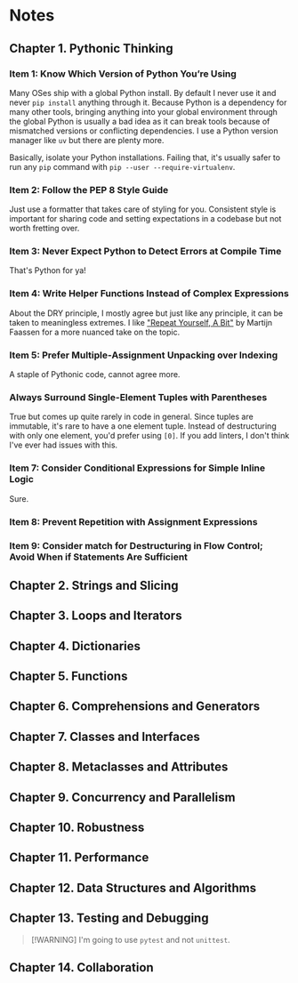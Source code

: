 # Notes

## Chapter 1. Pythonic Thinking

### Item 1: Know Which Version of Python You’re Using

Many OSes ship with a global Python install. By default I never use it and never
`pip install` anything through it. Because Python is a dependency for many other
tools, bringing anything into your global environment through the global Python
is usually a bad idea as it can break tools because of mismatched versions or
conflicting dependencies. I use a Python version manager like `uv` but there are
plenty more.

Basically, isolate your Python installations. Failing that, it's usually safer
to run any `pip` command with `pip --user --require-virtualenv`.

### Item 2: Follow the PEP 8 Style Guide

Just use a formatter that takes care of styling for you. Consistent style is
important for sharing code and setting expectations in a codebase but not worth
fretting over.

### Item 3: Never Expect Python to Detect Errors at Compile Time

That's Python for ya!

### Item 4: Write Helper Functions Instead of Complex Expressions

About the DRY principle, I mostly agree but just like any principle, it can be
taken to meaningless extremes. I like ["Repeat Yourself, A
Bit"](https://web.archive.org/web/20250529212037/https://blog.startifact.com/posts/repeat-yourself-a-bit/)
by Martijn Faassen for a more nuanced take on the topic.

### Item 5: Prefer Multiple-Assignment Unpacking over Indexing

A staple of Pythonic code, cannot agree more.

### Always Surround Single-Element Tuples with Parentheses

True but comes up quite rarely in code in general. Since tuples are immutable,
it's rare to have a one element tuple. Instead of destructuring with only one
element, you'd prefer using `[0]`. If you add linters, I don't think I've ever
had issues with this.

### Item 7: Consider Conditional Expressions for Simple Inline Logic

Sure.

### Item 8: Prevent Repetition with Assignment Expressions

### Item 9: Consider match for Destructuring in Flow Control; Avoid When if Statements Are Sufficient

## Chapter 2. Strings and Slicing

## Chapter 3. Loops and Iterators

## Chapter 4. Dictionaries

## Chapter 5. Functions

## Chapter 6. Comprehensions and Generators

## Chapter 7. Classes and Interfaces

## Chapter 8. Metaclasses and Attributes

## Chapter 9. Concurrency and Parallelism

## Chapter 10. Robustness

## Chapter 11. Performance

## Chapter 12. Data Structures and Algorithms

## Chapter 13. Testing and Debugging

> [!WARNING] I'm going to use `pytest` and not `unittest`.

## Chapter 14. Collaboration
